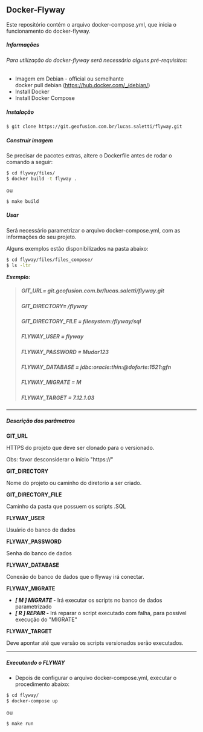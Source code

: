 Docker-Flyway
-------------------------

Este repositório contém o arquivo docker-compose.yml, que inicia o funcionamento do docker-flyway.


##### ***Informações***

###### Para utilização do docker-flyway será necessário alguns pré-requisitos:

 - Imagem em Debian - official ou semelhante  
   docker pull debian (https://hub.docker.com/_/debian/)
 - Install Docker
 - Install Docker Compose

##### ***Instalação***


```sh
$ git clone https://git.geofusion.com.br/lucas.saletti/flyway.git
```


##### ***Construir imagem***

Se precisar de pacotes extras, altere o Dockerfile antes de rodar o comando a seguir:

```sh
$ cd flyway/files/
$ docker build -t flyway .
```
ou


```sh
$ make build
```


##### ***Usar***

Será necessário parametrizar o arquivo docker-compose.yml, com as informações do seu projeto.

Alguns exemplos estão disponibilizados na pasta abaixo:


```sh
$ cd flyway/files/files_compose/
$ ls -ltr
```

***Exemplo:***

> ##### ***GIT_URL=*** git.geofusion.com.br/lucas.saletti/flyway.git         
> ##### ***GIT_DIRECTORY=*** /flyway   
> ##### ***GIT_DIRECTORY_FILE =*** filesystem:/flyway/sql   
> ##### ***FLYWAY_USER =*** flyway  
> ##### ***FLYWAY_PASSWORD =*** Mudar123   
> ##### ***FLYWAY_DATABASE =*** jdbc:oracle:thin:@doforte:1521:gfn   
> ##### ***FLYWAY_MIGRATE =*** M  
> ##### ***FLYWAY_TARGET =*** 7.12.1.03

------------------------------



##### ***Descrição dos parâmetros***


**GIT_URL**

HTTPS do projeto que deve ser clonado para o versionado.

Obs: favor desconsiderar o Início "https://"

**GIT_DIRECTORY**

Nome do projeto ou caminho do diretorio a ser criado.

**GIT_DIRECTORY_FILE**

Caminho da pasta que possuem os scripts .SQL

**FLYWAY_USER**

Usuário do banco de dados

**FLYWAY_PASSWORD**

Senha do banco de dados

**FLYWAY_DATABASE**

Conexão do banco de dados que o flyway irá conectar.

**FLYWAY_MIGRATE**

* ***[ M ] MIGRATE -*** Irá executar os scripts no banco de dados parametrizado
* ***[ R ] REPAIR -*** Irá reparar o script executado com falha, para possível execução do "MIGRATE"

**FLYWAY_TARGET**

Deve apontar até que versão os scripts versionados serão executados.

------------------------------

##### ***Executando o FLYWAY***

- Depois de configurar o arquivo docker-compose.yml, executar o procedimento abaixo:

```sh
$ cd flyway/
$ docker-compose up
```
ou

```sh
$ make run
```
